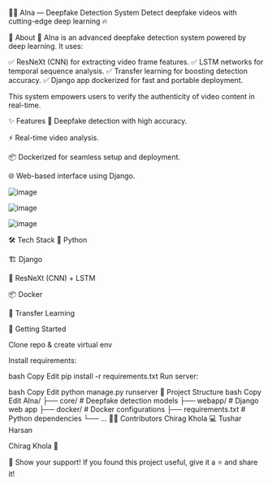 🧠✨ AIna — Deepfake Detection System
Detect deepfake videos with cutting-edge deep learning 🔥




🚀 About
🎥 AIna is an advanced deepfake detection system powered by deep learning.
It uses:

✅ ResNeXt (CNN) for extracting video frame features.
✅ LSTM networks for temporal sequence analysis.
✅ Transfer learning for boosting detection accuracy.
✅ Django app dockerized for fast and portable deployment.

This system empowers users to verify the authenticity of video content in real-time.

✨ Features
🎯 Deepfake detection with high accuracy.

⚡ Real-time video analysis.

📦 Dockerized for seamless setup and deployment.

🌐 Web-based interface using Django.

![image](https://github.com/user-attachments/assets/c985a241-0d5b-4954-8b03-bb48fa40f7f9)

![image](https://github.com/user-attachments/assets/06db597c-48b2-4bdd-a617-988a592b41bd)

![image](https://github.com/user-attachments/assets/e3a48d7c-5ea1-49c3-9b22-430e9b2b1ede)





🛠️ Tech Stack
🐍 Python

🏗️ Django

🧠 ResNeXt (CNN) + LSTM

📦 Docker

🔗 Transfer Learning

🚀 Getting Started

Clone repo & create virtual env

Install requirements:

bash
Copy
Edit
pip install -r requirements.txt
Run server:

bash
Copy
Edit
python manage.py runserver
📂 Project Structure
bash
Copy
Edit
AIna/
├── core/               # Deepfake detection models
├── webapp/             # Django web app
├── docker/             # Docker configurations
├── requirements.txt    # Python dependencies
└── ...
👨‍💻 Contributors
Chirag Khola 💻
Tushar Harsan 

Chirag Khola 🌟


🌟 Show your support!
If you found this project useful, give it a ⭐ and share it!

